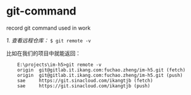 # git-command
record git command used in work

*1. 查看远程仓库：*
`
    $ git remote -v
`

  比如在我们的项目中就能返回：
  
```
    E:\projects\im-h5>git remote -v
    origin  git@gitlab.it.ikang.com:fuchao.zheng/im-h5.git (fetch)
    origin  git@gitlab.it.ikang.com:fuchao.zheng/im-h5.git (push)
    sae     https://git.sinacloud.com/ikangtjb (fetch)
    sae     https://git.sinacloud.com/ikangtjb (push)
```
